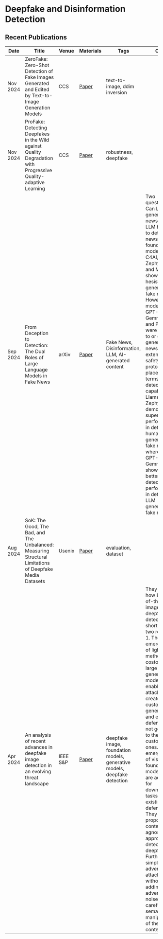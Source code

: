 # Deepfake and Disinformation Detection

## Recent Publications
| Date | Title | Venue | Materials | Tags | Code | Summary |
| --- | --- | --- | --- | --- | --- | --- |
| Nov 2024 | ZeroFake: Zero-Shot Detection of Fake Images Generated and Edited by Text-to-Image Generation Models | CCS | [Paper](https://dl.acm.org/doi/10.1145/3658644.3690297) | text-to-image, ddim inversion | | |
| Nov 2024 | ProFake: Detecting Deepfakes in the Wild against Quality Degradation with Progressive Quality-adaptive Learning | CCS | [Paper](https://dl.acm.org/doi/10.1145/3658644.3690238) | robustness, deepfake | | |
| Sep 2024 | From Deception to Detection: The Dual Roles of Large Language Models in Fake News | arXiv | [Paper](https://arxiv.org/pdf/2409.17416) | Fake News, Disinformation, LLM, AI-generated content | Two questions: Can LLMs generate fake news? Can LLM be used to detect fake news? They found that models like C4AI, Zephyr-orpo and Mistral showed no hesistant of generating fake news. However, models like GPT-4, Gemma-1.1 and Phi-3 were hesitant to or didn't generate fake news due to extensive safety protocols in place. In terms of detection capabilities, Llama-3 and Zephyr-orpo demonstrated superior performance in detecting human generated fake news, whereas GPT-4 and Gemma-1.1 showed better detection performance in detecting LLM generated fake news. | |
| Aug 2024 | SoK: The Good, The Bad, and The Unbalanced: Measuring Structural Limitations of Deepfake Media Datasets | Usenix | [Paper](https://www.usenix.org/system/files/sec24fall-prepub-1479-layton.pdf) | evaluation, dataset | | |
| Apr 2024 | An analysis of recent advances in deepfake image detection in an evolving threat landscape | IEEE S&P | [Paper](https://arxiv.org/pdf/2404.16212) | deepfake image, foundation models, generative models, deepfake detection | They show how 8 state-of-the-art image deepfake detectors fall short due to two reasons: 1. The emergence of lightweight methods to costomize large generative models enables attackers to create many customized generators and existing defenses do not generlize to these customized ones. 2. The emergence of vision foundation models that are adopted for downstream tasks evading existing defenses. They also propose a content agnostic approach to detect deepfakes. Further, a simple adversarial attack without adding any adversarial noise through careful semantic manipulation of the image content. | |
